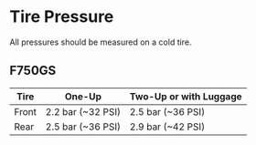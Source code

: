 # Tire Pressure

All pressures should be measured on a cold tire.

## F750GS

|Tire|One-Up|Two-Up or with Luggage|
|-|-|-|
|Front|2.2 bar (~32 PSI)|2.5 bar (~36 PSI)|
|Rear|2.5 bar (~36 PSI)|2.9 bar (~42 PSI)|

